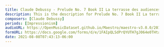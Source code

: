 ```yaml
---
title: Claude Debussy - Prelude No. 7 Book II La terrasse des audiences du clair de lune (1)
description: This is the description for Prelude No. 7 Book II La terrasse des audiences du clair de lune by Claude Debussy
composers: [Claude Debussy]
periods: [Impressionism]
audioURL: https://OpenMusicDataset.github.io/Maestro/maestro-v3.0.0/2018/MIDI-Unprocessed_Recital9-11_MID--AUDIO_10_R1_2018_wav--3.midi
formURL: https://docs.google.com/forms/d/e/1FAIpQLSdPrQYUTH7gJ064e0THtamka2cPRNWCocy97Dub0UeTol6Ykg/viewform
date: 2021-08-08T07:43:13-06:00
---
```

